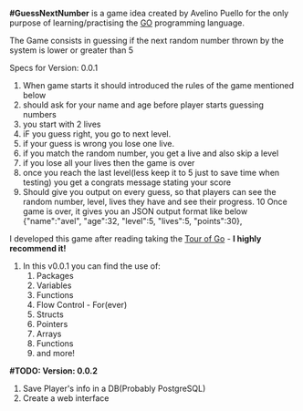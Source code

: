 **#GuessNextNumber**
 is a game idea created by Avelino Puello for the only purpose of learning/practising the [GO](https://golang.org/) programming language.

The Game consists in guessing if the next random number thrown by the system is lower or greater than 5


Specs for Version: 0.0.1

1. When game starts it should introduced the rules of the game mentioned below
2. should ask for your name and age before player starts guessing numbers 
3. you start with 2 lives
4. iF you guess right, you go to next level.
5. if your guess is wrong you lose one live.
6. if you match the random number, you get a live and also skip a level
7. if you lose all your lives then the game is over
8. once you reach the last level(less keep it to 5 just to save time when testing) you get a congrats message stating your score
9. Should give you output on every guess, so that players can see the random number, level, lives they have and see their progress.
10 Once game is over, it gives you an JSON output format like below
	{"name":"avel", "age":32, "level":5, "lives":5, "points":30},
		

I developed this game after reading taking the [Tour of Go](https://tour.golang.org) -  **I highly recommend it!**

1. In this v0.0.1 you can find the use of: 
	1. Packages 
	2. Variables 
	3. Functions 
	4. Flow Control - For(ever) 
	5. Structs 
	6. Pointers 
	7. Arrays 
	8. Functions 
	9. and more! 

**#TODO: Version: 0.0.2**

1. Save Player's info in a DB(Probably PostgreSQL)
2. Create a web interface
